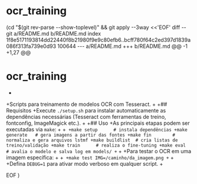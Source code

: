 # ocr_training
 (cd "$(git rev-parse --show-toplevel)" && git apply --3way <<'EOF' 
diff --git a/README.md b/README.md
index 1f8e5171193814dd22440f8b21980f9e9c80efb6..bcff780f64c2ed397d1839a086f313fa739e0d93 100644
--- a/README.md
+++ b/README.md
@@ -1 +1,27 @@
 # ocr_training
+
+Scripts para treinamento de modelos OCR com Tesseract.
+
+## Requisitos
+Execute `./setup.sh` para instalar automaticamente as dependências necessárias (Tesseract com ferramentas de treino, fontconfig, ImageMagick etc.).
+
+## Uso
+As principais etapas podem ser executadas via `make`:
+
+```
+make setup      # instala dependências
+make generate   # gera imagens a partir das fontes
+make fin        # normaliza e gera arquivos lstmf
+make buildlist  # cria listas de treino/validação
+make train      # realiza o fine-tuning
+make eval       # avalia o modelo e salva log em models/
+```
+
+Para testar o OCR em uma imagem específica:
+
+```
+make test IMG=/caminho/da_imagem.png
+```
+
+Defina `DEBUG=1` para ativar modo verboso em qualquer script.
+
 
EOF
)
